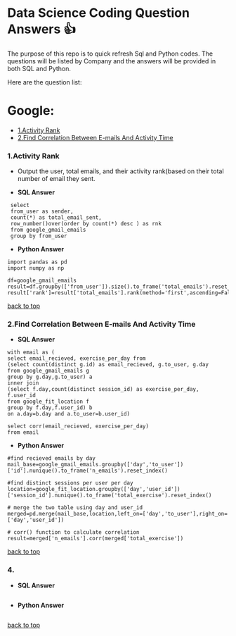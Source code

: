 
# Data Science Coding Question Answers :+1:

The purpose of this repo is to quick refresh Sql and Python codes. The questions will be listed by Company and the answers will be provided in both SQL and Python.

Here are the question list:

# Google:
* [1.Activity Rank](#activity-rank)
* [2.Find Correlation Between E-mails And Activity Time](#Find-Correlation-Between-E-mails-And-Activity-Time)


### 1.Activity Rank
* Output the user, total emails, and their activity rank(based on their total number of email they sent.

* **SQL Answer**
```
 select 
 from_user as sender,
 count(*) as total_email_sent,
 row_number()over(order by count(*) desc ) as rnk
 from google_gmail_emails
 group by from_user
 ```

* **Python Answer**
 ```
 import pandas as pd
 import numpy as np

 df=google_gmail_emails
 result=df.groupby(['from_user']).size().to_frame('total_emails').reset_index()
 result['rank']=result['total_emails'].rank(method='first',ascending=False)
```

[back to top](#Data-Science-Coding-Question-Answers)

### 2.Find Correlation Between E-mails And Activity Time

* **SQL Answer**
```
with email as (
select email_recieved, exercise_per_day from
(select count(distinct g.id) as email_recieved, g.to_user, g.day
from google_gmail_emails g
group by g.day,g.to_user) a
inner join
(select f.day,count(distinct session_id) as exercise_per_day, f.user_id
from google_fit_location f
group by f.day,f.user_id) b
on a.day=b.day and a.to_user=b.user_id)

select corr(email_recieved, exercise_per_day)
from email

```
 
 * **Python Answer**
```
#find recieved emails by day
mail_base=google_gmail_emails.groupby(['day','to_user'])['id'].nunique().to_frame('n_emails').reset_index()

#find distinct sessions per user per day
location=google_fit_location.groupby(['day','user_id'])['session_id'].nunique().to_frame('total_exercise').reset_index()

# merge the two table using day and user_id
merged=pd.merge(mail_base,location,left_on=['day','to_user'],right_on=['day','user_id'])

# corr() function to calculate correlation
result=merged['n_emails'].corr(merged['total_exercise'])
```
[back to top](#Data-Science-Coding-Question-Answers)

### 4. 
* **SQL Answer**
```

```
* **Python Answer** 
```

```
[back to top](#Data-Science-Coding-Question-Answers)
